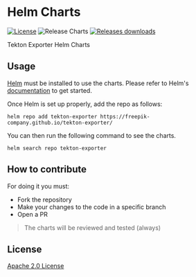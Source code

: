 # Helm Charts

[![License](https://img.shields.io/badge/License-Apache%202.0-blue.svg)](https://opensource.org/licenses/Apache-2.0)
![Release Charts](https://github.com/freepik-company/tekton-exporter/workflows/Release%20Charts/badge.svg?branch=master)
[![Releases downloads](https://img.shields.io/github/downloads/freepik-company/tekton-exporter/total.svg)](https://github.com/freepik-company/tekton-exporter/releases)

Tekton Exporter Helm Charts

## Usage

[Helm](https://helm.sh) must be installed to use the charts.
Please refer to Helm's [documentation](https://helm.sh/docs/) to get started.

Once Helm is set up properly, add the repo as follows:

```console
helm repo add tekton-exporter https://freepik-company.github.io/tekton-exporter/
```

You can then run the following command to see the charts.

```console
helm search repo tekton-exporter
```

## How to contribute

For doing it you must:
* Fork the repository
* Make your changes to the code in a specific branch
* Open a PR

> The charts will be reviewed and tested (always)

## License

[Apache 2.0 License](./LICENSE)